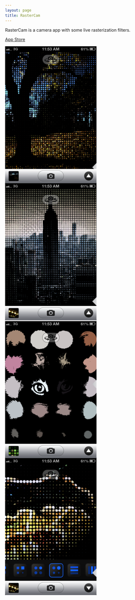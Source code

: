 ```yaml
---
layout: page
title: RasterCam
---
```


RasterCam is a camera app with some live rasterization filters.

[App Store](https://itunes.apple.com/us/app/rastercam/id586541103?mt=8&uo=4)

<img src="/assets/rastercam-tree.png" style="width: 300px; float: left; margin-right: 15px;"/>
<img src="/assets/rastercam-empire.PNG" style="width: 300px;"/>
<img src="/assets/rastercam-cat.PNG" style="width: 300px; float: left; margin-right: 15px;"/>
<img src="/assets/rastercam-fair.PNG" style="width: 300px;"/>

